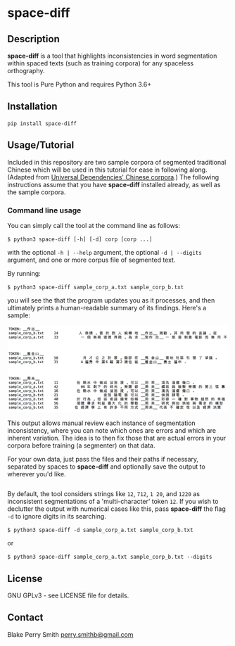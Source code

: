 # space-diff

## Description
__space-diff__ is a tool that highlights inconsistencies in word segmentation within spaced texts (such as training corpora) for any spaceless orthography.

This tool is Pure Python and requires Python 3.6+

## Installation
```
pip install space-diff
```

## Usage/Tutorial
Included in this repository are two sample corpora of segmented traditional Chinese which will be used in this tutorial for ease in following along. (Adapted from [Universal Dependencies' Chinese corpora](https://github.com/UniversalDependencies/UD_Chinese-GSD/tree/master).) The following instructions assume that you have __space-diff__ installed already, as well as the sample corpora.

### Command line usage
You can simply call the tool at the command line as follows:
```
$ python3 space-diff [-h] [-d] corp [corp ...]
```
with the optional `-h | --help` argument, the optional `-d | --digits` argument, and one or more corpus file of segmented text.

By running:
```
$ python3 space-diff sample_corp_a.txt sample_corp_b.txt
```
you will see the that the program updates you as it processes, and then ultimately prints a human-readable summary of its findings. Here's a sample:

![Image of sample output](https://github.com/smithnlp/space-diff/blob/master/sample_output.png)

This output allows manual review each instance of segmentation inconsistency, where you can note which ones are errors and which are inherent variation. The idea is to then fix those that are actual errors in your corpora before training (a segmenter) on that data.

For your own data, just pass the files and their paths if necessary, separated by spaces to __space-diff__ and optionally save the output to wherever you'd like.
```$ python3 space-diff ~/path/to/thisfile.txt ~/path/to/another.txt ~/path/to/third.txt > ~/Desktop/seg_inconsistency.txt
```

By default, the tool considers strings like `12`, `712`, `1 20`, and `1220` as inconsistent segmentations of a 'multi-character' token `12`. If you wish to declutter the output with numerical cases like this, pass __space-diff__ the flag `-d` to ignore digits in its searching.
```
$ python3 space-diff -d sample_corp_a.txt sample_corp_b.txt
```
or
```
$ python3 space-diff sample_corp_a.txt sample_corp_b.txt --digits
```

## License
GNU GPLv3 - see LICENSE file for details.

## Contact
Blake Perry Smith
perry.smithb@gmail.com
